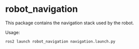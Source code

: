 # robot_navigation

This package contains the navigation stack used by the robot.

Usage:

 ```ros2 launch robot_navigation navigation.launch.py```
